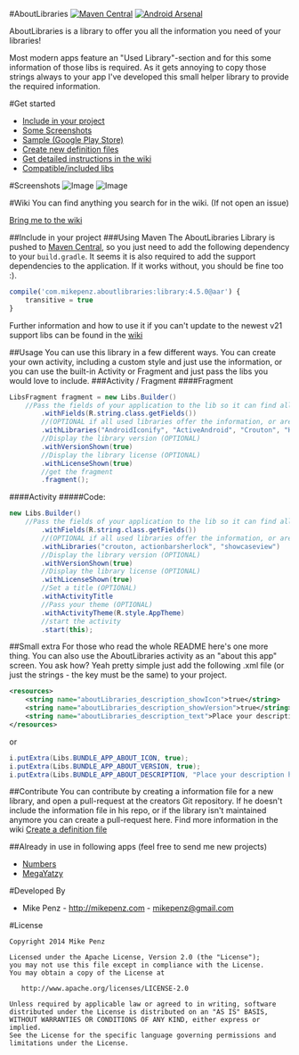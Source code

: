 #AboutLibraries  [![Maven Central](https://maven-badges.herokuapp.com/maven-central/com.mikepenz.aboutlibraries/library/badge.svg?style=flat)](https://maven-badges.herokuapp.com/maven-central/com.mikepenz.aboutlibraries/library) [![Android Arsenal](http://img.shields.io/badge/Android%20Arsenal-AboutLibraries-brightgreen.svg?style=flat)](http://android-arsenal.com/details/1/102)

AboutLibraries is a library to offer you all the information you need of your libraries!

Most modern apps feature an "Used Library"-section and for this some information of those libs is required. As it gets annoying to copy those strings always to your app I've developed this small helper library to provide the required information.

#Get started
- [Include in your project](#include-in-your-project)
- [Some Screenshots](https://github.com/mikepenz/AboutLibraries/wiki/Screenshots)
- [Sample (Google Play Store)](https://play.google.com/store/apps/details?id=com.mikepenz.aboutlibraries.sample)
- [Create new definition files](http://def-builder.mikepenz.com/)
- [Get detailed instructions in the wiki](https://github.com/mikepenz/AboutLibraries/wiki)
- [Compatible/included libs](https://github.com/mikepenz/AboutLibraries/wiki/Compatible-Libs)


#Screenshots
![Image](https://raw.githubusercontent.com/mikepenz/AboutLibraries/master/DEV/screenshots/screenshot1_small.png)
![Image](https://raw.githubusercontent.com/mikepenz/AboutLibraries/master/DEV/screenshots/screenshot2_small.png)


#Wiki
You can find anything you search for in the wiki. (If not open an issue)

[Bring me to the wiki](https://github.com/mikepenz/AboutLibraries/wiki)


##Include in your project
###Using Maven
The AboutLibraries Library is pushed to [Maven Central](http://search.maven.org/#search|ga|1|g%3A%22com.mikepenz.aboutlibraries%22), so you just need to add the following dependency to your `build.gradle`. It seems it is also required to add the support dependencies to the application. If it works without, you should be fine too :).

```javascript
compile('com.mikepenz.aboutlibraries:library:4.5.0@aar') {
	transitive = true
}
```

Further information and how to use it if you can't update to the newest v21 support libs can be found in the [wiki](https://github.com/mikepenz/AboutLibraries/wiki/HOWTO:-Include)


##Usage
You can use this library in a few different ways. You can create your own activity, including a custom style and just use the information, or you can use the built-in Activity or Fragment and just pass the libs you would love to include.
###Activity / Fragment
####Fragment
```java
LibsFragment fragment = new Libs.Builder()
	//Pass the fields of your application to the lib so it can find all external lib information
        .withFields(R.string.class.getFields())
        //(OPTIONAL if all used libraries offer the information, or are autoDetected)
        .withLibraries("AndroidIconify", "ActiveAndroid", "Crouton", "HoloGraphLibrary", "ShowcaseView", "NineOldAndroids")
       	//Display the library version (OPTIONAL)
        .withVersionShown(true)
        //Display the library license (OPTIONAL)
        .withLicenseShown(true)
        //get the fragment
        .fragment();
```
####Activity
#####Code:
```java
new Libs.Builder()
	//Pass the fields of your application to the lib so it can find all external lib information
        .withFields(R.string.class.getFields())
        //(OPTIONAL if all used libraries offer the information, or are autoDetected)
        .withLibraries("crouton, actionbarsherlock", "showcaseview")
        //Display the library version (OPTIONAL)
        .withVersionShown(true)
        //Display the library license (OPTIONAL)
        .withLicenseShown(true)
        //Set a title (OPTIONAL)
        .withActivityTitle
        //Pass your theme (OPTIONAL)
        .withActivityTheme(R.style.AppTheme)
        //start the activity
        .start(this);
```

##Small extra
For those who read the whole README here's one more thing.
You can also use the AboutLibraries activity as an "about this app" screen. You ask how?
Yeah pretty simple just add the following .xml file (or just the strings - the key must be the same) to your project.

```xml
<resources>
    <string name="aboutLibraries_description_showIcon">true</string>
    <string name="aboutLibraries_description_showVersion">true</string>
    <string name="aboutLibraries_description_text">Place your description here :D</string>
</resources>
```
or
```java
i.putExtra(Libs.BUNDLE_APP_ABOUT_ICON, true);
i.putExtra(Libs.BUNDLE_APP_ABOUT_VERSION, true);
i.putExtra(Libs.BUNDLE_APP_ABOUT_DESCRIPTION, "Place your description here :D");

```

##Contribute
You can contribute by creating a information file for a new library, and open a pull-request at the creators Git repository. If he doesn't include the information file in his repo, or if the library isn't maintained anymore you can create a pull-request here. Find more information in the wiki [Create a definition file](https://github.com/mikepenz/AboutLibraries/wiki/HOWTODEV:-Include-into-AboutLibraries)


##Already in use in following apps
(feel free to send me new projects)

* [Numbers](https://play.google.com/store/apps/details?id=com.tundem.numbersreloaded.free)
* [MegaYatzy](https://play.google.com/store/apps/details?id=com.tundem.yatzyTJ)



#Developed By

* Mike Penz - http://mikepenz.com - <mikepenz@gmail.com>


#License

    Copyright 2014 Mike Penz

    Licensed under the Apache License, Version 2.0 (the "License");
    you may not use this file except in compliance with the License.
    You may obtain a copy of the License at

       http://www.apache.org/licenses/LICENSE-2.0

    Unless required by applicable law or agreed to in writing, software
    distributed under the License is distributed on an "AS IS" BASIS,
    WITHOUT WARRANTIES OR CONDITIONS OF ANY KIND, either express or implied.
    See the License for the specific language governing permissions and
    limitations under the License.
